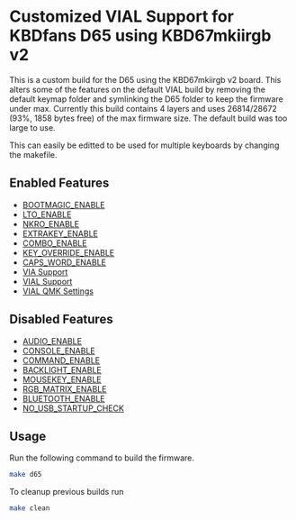 # Customized VIAL Support for KBDfans D65 using KBD67mkiirgb v2

This is a custom build for the D65 using the KBD67mkiirgb v2 board. This alters some of the features on the default VIAL build by removing the default keymap folder and symlinking the D65 folder to keep the firmware under max. Currently this build contains 4 layers and uses 26814/28672 (93%, 1858 bytes free) of the max firmware size. The default build was too large to use.

This can easily be editted to be used for multiple keyboards by changing the makefile.

## Enabled Features

- [BOOTMAGIC_ENABLE](https://docs.qmk.fm/#/feature_bootmagic?id=bootmagic-lite)
- [LTO_ENABLE](https://docs.qmk.fm/#/squeezing_avr?id=rulesmk-settings)
- [NKRO_ENABLE](https://docs.qmk.fm/#/reference_glossary?id=n-key-rollover-nkro)
- [EXTRAKEY_ENABLE](https://docs.qmk.fm/#/config_options?id=feature-options)
- [COMBO_ENABLE](https://docs.qmk.fm/#/feature_combo?id=combos)
- [KEY_OVERRIDE_ENABLE](https://docs.qmk.fm/#/feature_key_overrides)
- [CAPS_WORD_ENABLE](https://docs.qmk.fm/#/feature_caps_word?id=caps-word)
- [VIA Support](https://www.caniusevia.com/)
- [VIAL Support](https://get.vial.today)
- [VIAL QMK Settings](https://get.vial.today/changelog/release-0.4.html#qmk-settings)

## Disabled Features

- [AUDIO_ENABLE](https://docs.qmk.fm/#/feature_audio?id=audio)
- [CONSOLE_ENABLE](https://docs.qmk.fm/#/cli_commands?id=qmk-console)
- [COMMAND_ENABLE](https://docs.qmk.fm/#/feature_command?id=command)
- [BACKLIGHT_ENABLE](https://docs.qmk.fm/#/feature_backlight?id=backlighting)
- [MOUSEKEY_ENABLE](https://docs.qmk.fm/#/feature_mouse_keys)
- [RGB_MATRIX_ENABLE](https://docs.qmk.fm/#/feature_rgb_matrix?id=rgb-matrix-lighting)
- [BLUETOOTH_ENABLE](https://docs.qmk.fm/#/feature_bluetooth?id=bluetooth)
- [NO_USB_STARTUP_CHECK](https://docs.qmk.fm/#/config_options?id=feature-options)

## Usage

Run the following command to build the firmware.

```sh
make d65
```

To cleanup previous builds run

```sh
make clean
```
